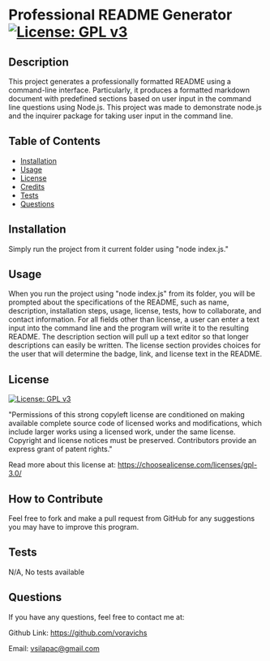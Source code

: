 # Professional README Generator [![License: GPL v3](https://img.shields.io/badge/License-GPLv3-blue.svg)](https://www.gnu.org/licenses/gpl-3.0)

## Description
  
This project generates a professionally formatted README using a command-line interface. Particularly, it produces a formatted markdown document with predefined sections based on user input in the command line questions using Node.js. This project was made to demonstrate node.js and the inquirer package for taking user input in the command line.
  
## Table of Contents 
  
- [Installation](#installation)
- [Usage](#usage)
- [License](#license)
- [Credits](#credits)
- [Tests](#tests)
- [Questions](#questions)
  
## Installation
  
Simply run the project from it current folder using "node index.js."
  
## Usage
  
When you run the project using "node index.js" from its folder, you will be prompted about the specifications of the README, such as name, description, installation steps, usage, license, tests, how to collaborate, and contact information.  For all fields other than license, a user can enter a text input into the command line and the program will write it to the resulting README. The description section will pull up a text editor so that longer descriptions can easily be written. The license section provides choices for the user that will determine the badge, link, and license text in the README.

## License 

[![License: GPL v3](https://img.shields.io/badge/License-GPLv3-blue.svg)](https://www.gnu.org/licenses/gpl-3.0) 

"Permissions of this strong copyleft license are conditioned on making available complete source code of licensed works and modifications, which include larger works using a licensed work, under the same license. Copyright and license notices must be preserved. Contributors provide an express grant of patent rights."

Read more about this license at: https://choosealicense.com/licenses/gpl-3.0/

## How to Contribute
  
Feel free to fork and make a pull request from GitHub for any suggestions you may have to improve this program.
 
## Tests
  
N/A, No tests available

## Questions

If you have any questions, feel free to contact me at:

Github Link: https://github.com/voravichs

Email: vsilapac@gmail.com

